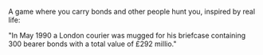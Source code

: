 
A game where you carry bonds and other people hunt you, inspired
by real life:

"In May 1990 a London courier was mugged for his briefcase containing
300 bearer bonds with a total value of £292 millio."
